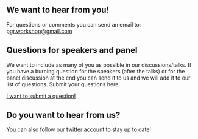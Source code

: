 
##

## We want to hear from you!

For questions or comments you can send an email to: pgr.workshop@gmail.com

## Questions for speakers and panel

We want to include as many of you as possible in our discussions/talks. If you have a burning question for the speakers (after the talks) or for the panel discussion at the end you can send it to us and we will add it to our list of questions.
Submit your questions here:

[I want to submit a question!](https://docs.google.com/forms/d/e/1FAIpQLSfEWOlTyjzbbbOB7r0665ReqYsBjoPiYFFUnZetz6_mnjq09A/viewform?usp=sf_link)

## Do you want to hear from us?

You can also follow our [twitter account](https://twitter.com/PgrWorkshop) to stay up to date!
